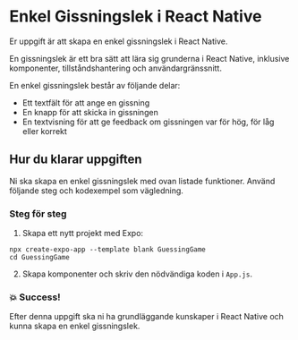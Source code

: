 # Enkel Gissningslek i React Native

Er uppgift är att skapa en enkel gissningslek i React Native.

En gissningslek är ett bra sätt att lära sig grunderna i React Native, inklusive komponenter, tillståndshantering och användargränssnitt.

En enkel gissningslek består av följande delar:

- Ett textfält för att ange en gissning
- En knapp för att skicka in gissningen
- En textvisning för att ge feedback om gissningen var för hög, för låg eller korrekt

## Hur du klarar uppgiften

Ni ska skapa en enkel gissningslek med ovan listade funktioner. Använd följande steg och kodexempel som vägledning.

### Steg för steg

1. Skapa ett nytt projekt med Expo:

```
npx create-expo-app --template blank GuessingGame 
cd GuessingGame
```

2. Skapa komponenter och skriv den nödvändiga koden i `App.js`.

### :boom: Success!

Efter denna uppgift ska ni ha grundläggande kunskaper i React Native och kunna skapa en enkel gissningslek.
